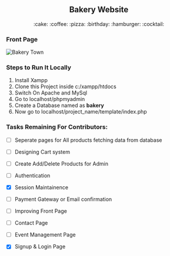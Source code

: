 <h2 align = "center">Bakery Website</h2>

<p align="center">:cake: :coffee: :pizza: :birthday: :hamburger: :cocktail:</p>

### Front Page
![Bakery Town](https://yatharth1706.github.io/assets/bakerywebsite.PNG "Front page")


### Steps to Run It Locally

1. Install Xampp
2. Clone this Project inside c:/xampp/htdocs 
3. Switch On Apache and MySql
4. Go to localhost/phpmyadmin
5. Create a Database named as **bakery**
6. Now go to localhost/project_name/template/index.php

### Tasks Remaining For Contributors:

- [ ] Seperate pages for All products fetching data from database
- [ ] Designing Cart system
- [ ] Create Add/Delete Products for Admin
- [ ] Authentication
- [x] Session Maintainence
- [ ] Payment Gateway or Email confirmation
- [ ] Improving Front Page
- [ ] Contact Page
- [ ] Event Management Page
- [x] Signup & Login Page

